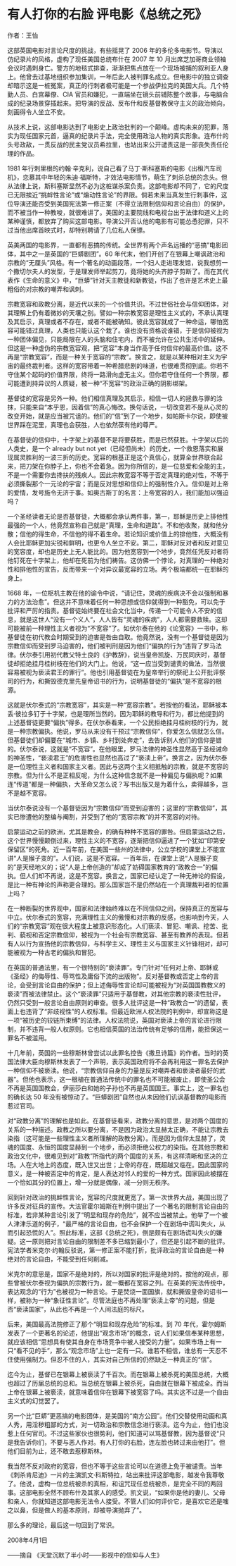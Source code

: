 # 有人打你的右脸 评电影《总统之死》

作者：王怡

这部英国电影对言论尺度的挑战，有些摇晃了 2006 年的多伦多电影节。导演以仿纪录片的风格，虚构了现任美国总统布什在 2007 年 10 月出席芝加哥商业领袖会议时遇刺身亡。警方的地毯式排查，渐渐把焦点放在一个现场被捕的叙利亚人身上。他曾去过基地组织参加集训，一年后此人被判罪名成立。但电影中的独立调查却暗示这是一桩冤案，真正的行刺者极可能是一个参战伊拉克的美国大兵。几个特勤人员、白宫幕僚、CIA 官员和嫌犯，一直端坐在镜头前铺陈整个故事，与电脑合成的纪录场景穿插起来。把导演的反战、反布什和反基督教保守主义的政治倾向，刻画得令人坐立不安。

从技术上说，这部电影达到了电影史上政治批判的一个颠峰。虚构未来的犯罪，落实为现任国家元首，逼真的纪录片手法，完全使用政治人物的真实形象。连布什的头号政敌，一贯反战的民主党议员希拉里，也站出来公开谴责这是一部丧失责任伦理的作品。

1981 年行刺里根的约翰·辛克利，说自己看了马丁·斯科塞斯的电影《出租汽车司机》，恋慕其中年轻的朱迪·福斯特，才效法电影情节，萌生了刺杀总统的念头。但从法律上说，斯科塞斯显然不必为这桩谋杀案负责。这部电影却不同了，它的尺度已无限挨近“挑衅性言论”或“煽动性言论”的界限。倘若未来当真发生行刺事件，这位导演还能否受到美国宪法第一修正案（不得立法限制信仰和言论自由）的保护，而不被当作一种教唆，就很难讲了。美国的主要院线和电视台出于法律和道义上的某种谨慎，都放弃了购买这部电影。导演公开否认他的电影有可能怂恿犯罪，只不过当他出席首映式时，却特别聘请了几位私人保镖。

英美两国的电影界，一直都有恶搞的传统。全世界有两个声名远播的“恶搞”电影团体，其中之一是英国的“巨蟒剧团”。60 年代末，他们开创了在银幕上嘲讽政治和宗教的“无厘头”风格。有一个著名的动画段落，一个妇人走进理发馆，说我想剪一个撒切尔夫人的发型，于是理发师举起剪刀，竟将她的头齐脖子剪断了。而在其代表作《生命的意义》中，“巨蟒”针对天主教徒和新教徒，作出了也许是艺术史上最粗俗的对宗教的嘲弄和讽刺。

宗教宽容和政教分离，是近代以来的一个价值共识。不过世俗社会与信仰团体，对其理解上仍有着微妙的天壤之别。譬如一种宗教宽容是理性主义式的，不承认真理及其启示，真理或者不存在，或者不能被确知。彼此宽容就成了一种命运，哪怕宽容可能错过真理，人类也只能认这个栽了。谁也没有资格说谁错，于是信仰被视为一种团体偏见，只能局限在人的头脑和住宅内，而不被允许在公共生活中的延伸。但这是一种虚伪的宗教宽容观，把“宽容”本身当作高于任何信仰的最高价值。这不再是“宗教宽容”，而是一种关于宽容的“宗教”。换言之，就是以某种相对主义为宇宙的最终裁判者。这样的宽容带着一种希腊悲剧的味道，也很难贯彻到底。你若不守住某个起码的价值界限，终将一路滑向虚无主义。但你若守住任何一个界限，都可能遭到持异议的人质疑，被一种“不宽容”的政治正确的阴影绑架。

基督徒的宽容是另外一种。他们相信真理及其启示，相信一切人的拯救与罪的涂抹，只能来自“本乎恩，因着信”的真心悔改。换句话说，一切改变若不是从心灵的改变开始，就是应当被咒诅的。他们的“信”到了一个地步，如帕斯卡尔说，即使被世界踩在泥里，真理也会获胜，人也依然葆有他的尊严。

在基督徒的信仰中，十字架上的基督不是将要获胜，而是已然获胜。十字架以后的人类史，是一个 already but not yet（已经但尚未）的历史，一个救恩落实和展现属灵胜利的一波三折的历史。宽容的根基正是这个真信心，就算全世界联合起来，把刀架在你脖子上，你也不会着急。因为你所信的，是一位慈爱和全能的主，不是一个需要你去搀扶的残疾人。因此宗教宽容不等于否定真理的绝对性，不等于必须撕裂那个一元论的宇宙；而是反对思想和信仰上的强制性介入。信仰是对上帝的爱情，发号施令无济于事。如奥古斯丁的名言：上帝宽容的人，我们能加以强迫吗？

一个圣经读者无论是否基督徒，大概都会承认两件事，第一，耶稣是历史上排他性最强的一个人，他竟然宣称自己就是“真理，生命和道路”。不和他收聚，就和他分散；信他的得生命，不信他的得不着生命。若论知识或价值上的排他性，大概没有人会比耶稣更加尖锐和鲜明，也更令人坐立不安。第二，耶稣对反对者和反对意见的宽容度，却也是历史上无人能比的。因为他宽容到一个地步，竟然任凭反对者将他钉死在十字架上，他却在死前为他们祷告。这仿佛一个悖论，对真理的一种绝对性和排他性的宣告，反而带来一个对异议最宽容的立场。两个极端都统一在耶稣的身上。

1668 年，一位枢机主教在他的谕令中说，“请记住，灵魂的疾病决不会以强制和暴力的方法治愈”。但这并不意味着任何一种思想或信仰就得到一种豁免，可以免于批评和严厉的指责。基督徒始终要在社会文化当中，传递一个可能令人不安的信息，就是这世人“没有一个义人“，人人皆有“灵魂的疾病”，人人都需要救赎。这却可能被前一种理性主义者视为“不宽容”了。如伏尔泰在他的《论宽容》一书中，称基督徒在初代教会时期受到的迫害是咎由自取。他竟然说，没有一个基督徒是因为宗教信仰而受到罗马迫害的，他们被判刑是因为他们“偏执的行为”违背了罗马法律。伏尔泰引用初代教父特土良的《护教辞》，说当皇帝凯旋、万民同庆时，基督徒却拒绝挂月桂树枝在他们的大门上。他说，“这一应当受到谴责的做法，当然很容易被视为亵渎君王的罪行”。他也引用基督徒在为皇帝举行的祭祀上公开批评祭司的行为，和撕毁德克里先皇帝诏书的行为，说明基督徒的“偏执”是不宽容的根源。

这就是伏尔泰式的“宗教宽容”，其实是一种“宽容宗教”。若按他的看法，耶稣被本丢·彼拉多钉于十字架，也是理所当然的。因为耶稣的教导和行为，都比他提到的上述基督徒更要“偏执”得多。在伏尔泰看来，一个公民拒绝挂月桂树枝的行为，就是一种宗教偏执。他说，罗马从来没有干预过“宗教信仰”，你爱怎么信就怎么信。但基督徒们却偏要在“城市、乡镇、乡村到处奔走”，去告诉别人他们的信仰是错的。伏尔泰说，这就是“不宽容”。在他眼里，罗马法律的神圣性显然高于圣经诫命的神圣性，“亵渎君王”的危害性也显然也高过了“亵渎上帝”。换言之，因为伏尔泰是一位理性主义者和国家主义者。因此与这两个主义相抵触的宗教，就是不宽容的宗教。但为什么不是正相反呢，为什么这种信念就不是一种偏见与偏执呢？如果连“传道”都是一种偏执，大革命又怎么说？写书出版又是为着什么，卖得越多，岂不是越不宽容。

当伏尔泰说没有一个基督徒因为“宗教信仰”而受到迫害的；这里的“宗教信仰”，其实已惨遭他的整编与阉割，并受到了他的“宽容宗教”的并不宽容的对待。

启蒙运动之前的欧洲，尤其是教会，的确有种种不宽容的罪咎。但启蒙运动之后，这个世界慢慢颠倒过来，理性主义的不宽容，逐渐把信仰逼进了一个犹如“印第安保留区”的死角。近一百年前，在美国一些州的法律中，公立学校的课堂上不能宣讲“人是猴子变的”。人们说，这是不宽容。一百年后，在课堂上说“人是猴子变的”是天经地义的；说“人是上帝创造的”却成了妨碍国家教育的“政教合一”的偏执。但人们却不再说，这是不宽容。换言之，国家已经认定了一种无神论的假设，是比一种有神论的声称更合理的。那么国家岂不是仍然站在一个真理裁判者的位置上吗？

在一种断裂的世界观中，国家和法律始终难以在不同信仰之间，保持真正的宽容与中立。伏尔泰式的宽容，充满理性主义的傲慢和对宗教的反感，也影响到今天，人们的“宗教宽容”观在很大程度上被意识形态化。人们亵渎、冒犯、嘲讽、挖苦、批判、藐视和否定宗教信仰，被视为一个社会有宗教宽容、甚至有教养的表现。但若有人以行为宣扬他的宗教信仰，与科学主义、理性主义与国家主义针锋相对，却可能被视为一种古老的偏执和冒犯。

在英国的普通法里，有一个很特别的“亵渎罪”。专门针对“任何对上帝、耶稣或《圣经》的侮辱性、辱骂性及庸俗下流的出版物”。反对基督教或否定上帝的言论，会受到言论自由的保护；但上述侮辱性言论却可能被视为“对英国国教教义的亵渎”而被法律禁止。这个“亵渎罪”只适用于基督教，对其他宗教的亵渎性批评，仍然只受到一般言论自由原则的审查。很多人批评这是一种“政教合一”的遗留，表面上也违背了“非歧视性”的人权标准。但最近欧洲人权法院的判例中，却宣称这是一项“被历史的铰链所束缚”的法律。人权法院说，英国对亵渎上帝的言论进行限制，并不违背一般人权原则。它也相信英国的法治传统有足够的信用，能担保这一罪名不被滥用。

十几年前，英国的一些穆斯林曾尝试以此罪名控告《撒旦诗篇》的作者。当时的英国法律大臣向穆斯林发表了一个声明，表示英国政府将不会再利用这一罪名去保护一种信仰不被亵渎。他说，“宗教信仰自身的力量是反对嘲弄者和亵渎者最好的武器”。但他也表示，这一根植在普通法传统中的罪名也不可能被废止，即使圣公会不再是英国国教会，伊丽莎白和她的子孙也不再是英国国王。事实上，这一罪名也的确长达 50 年没有被惊动了。“巨蟒剧团”自然也从未因他们讥讽基督教的电影而惹过官司。

对“政教分离”的理解也是如此。在基督徒看来，政教分离的意思，是对两个国度的关系的一种描述。政教之所以要分离，不是因为政治太显赫太正确，不能让宗教去染指（这可能是一些理性主义者所理解的政教分离）。而是因为信仰太显赫了，灵魂的国度、永恒的国度显赫到一个地步，而必须拒绝公权力的染指。在其他宗教和政治文化中，很难见到对“政教”所指代的两个国度的关系，有这样清晰和坚决的立场。人在大地上的态度，既入世又出世；上帝的存在，既超越又临在。因此国家的意义，是一种被否定中的肯定，是人表达对邻人的爱的一种方式。国家因此被摆在一个恰如其分的位置上，增一分就是偶像，减一分则无秩序。

回到针对政治的挑衅性言论，宽容的尺度就更宽了。第一次世界大战，美国出现了许多反对征兵的宣传。大法官霍尔姆斯在判例中提出了一个著名的限制言论自由的标准，若非某种言论引发了“明显和现存的危险”，就不应当被禁止。他举了一个被人津津乐道的例子，“最严格的言论自由，也不会保护一个在剧场中谎叫失火，从而引起恐慌的人”。照此标准，这部《总统之死》，倒是颇有在剧场谎叫失火的嫌疑。这一原则把对言论自由的限制差不多已缩到最小了，但还是引起不断的批评。宪法学者米克尔·约翰反驳说，第一修正案不能打折，批评政治的言论自由是一种绝对的言论自由，不能受到任何削减。

米克尔的意思是，国家不是绝对的，所以对国家的批评是绝对的。按他的观点，那些曾被伏尔泰视为偏执的宗教行为，就一概都在宽容之列。在英美的宪法传统中，表达观念的“行为”也被视为一种言论。于是焚烧一面国旗，就和撕毁皇帝的诏书一样，被称为一种“象征性言论”。尽管法庭也不再处理“亵渎上帝”的问题，但是否“亵渎国家”，从此也不再是一个人间法庭的标尺。

后来，美国最高法院修正了那个“明显和现存危险”的标准。到 70 年代，霍尔姆斯发表了一个更著名的论述，他提出“观念市场”的概念，说人们如果信奉某种思想，就应该相信“思想具有使其自身在市场竞争中被人接受的力量”。如果市场上有一只“看不见的手”，那么“观念市场”上也一定有一只。谁若不相信，谁总有一天忍不住使用强制力。但忍不住的人，其实对自己所信的仍然缺乏一种真正的“信”。

迄今为止，基督已在银幕上被亵渎了千百次。而在银幕上被杀死的美国总统，大概也超过了历届总统的总和。当总统在银幕上被杀死，自由就在银幕下被成全。而当上帝在银幕上被亵渎，就意味着信仰在银幕下被宽容了吗。其实这不过是一个自由主义式的幻觉罢了。

另一个比“巨蟒”更恶搞的电影团体，是美国的“南方公园”。他们交替使用动画和真人秀，用淫秽粗鄙的方式，对一切政治和宗教信念进行亵渎。迄今为止，他们也没惹上任何官司。不过这些家伙也很势利，他们知道可以骂基督教，因为基督说“只是我告诉你们，不要与恶人作对。有人打你的右脸，连左脸也转过来由他打”。但他们目前为止，还不敢去惹穆斯林。

我当然不反对政府的宽容，但也不等于这些言论可以在道德上免于被谴责。当年《刺杀肯尼迪》一片的主演凯文·科斯特拉，站出来批评这部电影，越发令我尊敬了。他说，虚构一位总统被杀的真相，和诅咒现任总统被杀，是完全不同的两回事。这部电影全然不顾布什及其家人的感受。凯文说，“如果你是他的妻儿、父母和亲人，你就知道这部电影无法令人接受。不管人们如何评价它，是喜欢它还是嗤之以鼻，但是做人的基本原则，却被导演抛弃了”。

那么多的理论，最后这一句回到了常识。

 

2008年4月1日

——摘自 《天堂沉默了半小时——影视中的信仰与人生》
